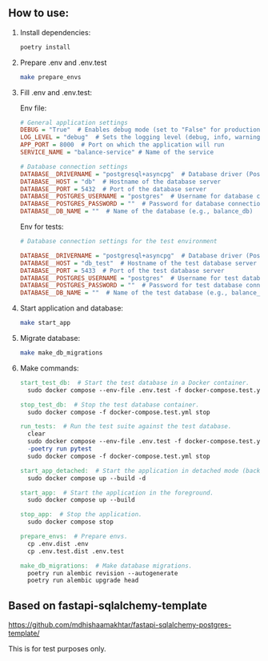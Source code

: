 ## How to use:

1. Install dependencies:
    ```bash
    poetry install
    ```

2. Prepare .env and .env.test
    ```bash
    make prepare_envs
    ```

3. Fill .env and .env.test:

    Env file:
    ```ini
    # General application settings
    DEBUG = "True"  # Enables debug mode (set to "False" for production)
    LOG_LEVEL = "debug"  # Sets the logging level (debug, info, warning, error, critical)
    APP_PORT = 8000  # Port on which the application will run
    SERVICE_NAME = "balance-service" # Name of the service

    # Database connection settings
    DATABASE__DRIVERNAME = "postgresql+asyncpg"  # Database driver (PostgreSQL with asyncpg)
    DATABASE__HOST = "db"  # Hostname of the database server
    DATABASE__PORT = 5432  # Port of the database server
    DATABASE__POSTGRES_USERNAME = "postgres"  # Username for database connection
    DATABASE__POSTGRES_PASSWORD = ""  # Password for database connection (set a secure password for production)
    DATABASE__DB_NAME = ""  # Name of the database (e.g., balance_db)
    ```

    Env for tests:
    ```ini
    # Database connection settings for the test environment

    DATABASE__DRIVERNAME = "postgresql+asyncpg"  # Database driver (PostgreSQL with asyncpg)
    DATABASE__HOST = "db_test"  # Hostname of the test database server (likely a Docker container)
    DATABASE__PORT = 5433  # Port of the test database server
    DATABASE__POSTGRES_USERNAME = "postgres"  # Username for test database connection
    DATABASE__POSTGRES_PASSWORD = ""  # Password for test database connection (often left blank for test databases)
    DATABASE__DB_NAME = ""  # Name of the test database (e.g., balance_db_test) 
    ```

4. Start application and database:
    ```bash
    make start_app
    ```

5. Migrate database:
    ```bash
    make make_db_migrations
    ```

6. Make commands:
    ```makefile
    start_test_db:  # Start the test database in a Docker container.
      sudo docker compose --env-file .env.test -f docker-compose.test.yml up --build

    stop_test_db:  # Stop the test database container.
      sudo docker compose -f docker-compose.test.yml stop

    run_tests:  # Run the test suite against the test database.
      clear
      sudo docker compose --env-file .env.test -f docker-compose.test.yml up --build -d
      -poetry run pytest
      sudo docker compose -f docker-compose.test.yml stop

    start_app_detached:  # Start the application in detached mode (background).
      sudo docker compose up --build -d

    start_app:  # Start the application in the foreground.
      sudo docker compose up --build

    stop_app:  # Stop the application.
      sudo docker compose stop

    prepare_envs:  # Prepare envs.
      cp .env.dist .env
      cp .env.test.dist .env.test

    make_db_migrations:  # Make database migrations.
      poetry run alembic revision --autogenerate
      poetry run alembic upgrade head
    ```



## Based on fastapi-sqlalchemy-template

https://github.com/mdhishaamakhtar/fastapi-sqlalchemy-postgres-template/

This is for test purposes only.
